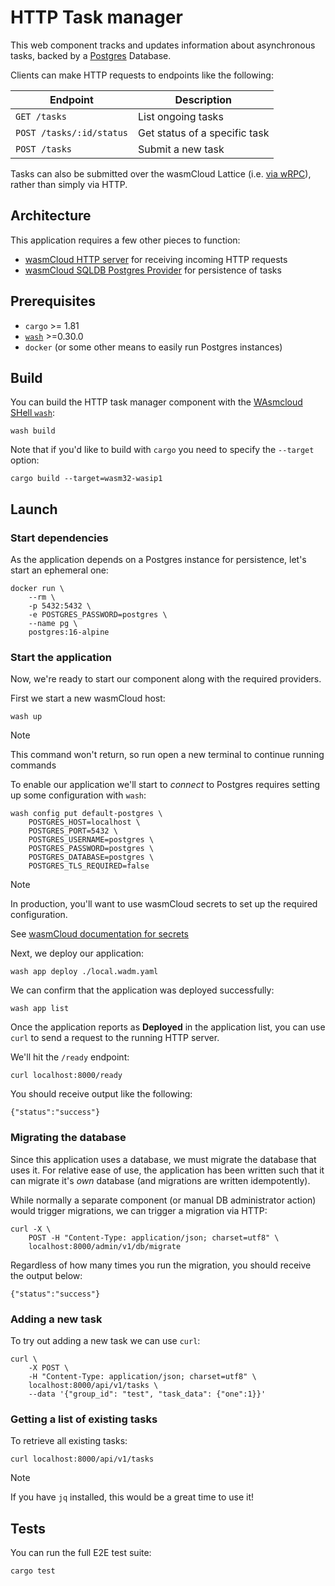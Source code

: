 # HTTP Task manager

This web component tracks and updates information about asynchronous tasks, backed by a [Postgres][postgres] Database.

Clients can make HTTP requests to endpoints like the following:

| Endpoint                 | Description                   |
|--------------------------|-------------------------------|
| `GET /tasks`             | List ongoing tasks            |
| `POST /tasks/:id/status` | Get status of a specific task |
| `POST /tasks`            | Submit a new task             |

Tasks can also be submitted over the wasmCloud Lattice (i.e. [via wRPC][wasmcloud-wrpc]), rather than simply via HTTP.

## Architecture

This application requires a few other pieces to function:

- [wasmCloud HTTP server][provider-http-server] for receiving incoming HTTP requests
- [wasmCloud SQLDB Postgres Provider][provider-sqldb-postgres] for persistence of tasks

[postgres]: https://www.postgresql.org/
[wasmcloud-wrpc]: https://wasmcloud.com/docs/reference/glossary#wrpc
[provider-http-server]: https://github.com/wasmCloud/wasmCloud/tree/main/crates/provider-http-server
[provider-sqldb-postgres]: https://github.com/wasmCloud/wasmCloud/tree/main/crates/provider-sqldb-postgres

## Prerequisites

- `cargo` >= 1.81
- [`wash`](https://wasmcloud.com/docs/installation) >=0.30.0
- `docker` (or some other means to easily run Postgres instances)


## Build

You can build the HTTP task manager component with the [WAsmcloud SHell `wash`][wash]:

```console
wash build
```

Note that if you'd like to build with `cargo` you need to specify the `--target` option:

```console
cargo build --target=wasm32-wasip1
```

[wash]: https://wasmcloud.com/docs/cli

## Launch

### Start dependencies

As the application depends on a Postgres instance for persistence, let's start an ephemeral one:

```console
docker run \
    --rm \
    -p 5432:5432 \
    -e POSTGRES_PASSWORD=postgres \
    --name pg \
    postgres:16-alpine
```

### Start the application

Now, we're ready to start our component along with the required providers.

First we start a new wasmCloud host:

```console
wash up
```

> [!NOTE]
> This command won't return, so run open a new terminal to continue running commands

To enable our application we'll start to *connect* to Postgres requires setting up some configuration with `wash`:

```console
wash config put default-postgres \
    POSTGRES_HOST=localhost \
    POSTGRES_PORT=5432 \
    POSTGRES_USERNAME=postgres \
    POSTGRES_PASSWORD=postgres \
    POSTGRES_DATABASE=postgres \
    POSTGRES_TLS_REQUIRED=false
```

> [!NOTE]
> In production, you'll want to use wasmCloud secrets to set up the required configuration.
>
> See [wasmCloud documentation for secrets][wasmcloud-secrets]

[wasmcloud-secrets]: https://wasmcloud.com/docs/concepts/secrets


Next, we deploy our application:

```console
wash app deploy ./local.wadm.yaml
```

We can confirm that the application was deployed successfully:

```console
wash app list
```

Once the application reports as **Deployed** in the application list, you can use `curl` to send a request to the running HTTP server.

We'll hit the `/ready` endpoint:

```console
curl localhost:8000/ready
```

You should receive output like the following:

```
{"status":"success"}
```

### Migrating the database

Since this application uses a database, we must migrate the database that uses it. For relative ease of use, the application has been written such that it can migrate it's *own* database (and migrations are written idempotently).

While normally a separate component (or manual DB administrator action) would trigger migrations, we can trigger a migration via HTTP:

```console
curl -X \
    POST -H "Content-Type: application/json; charset=utf8" \
    localhost:8000/admin/v1/db/migrate
```

Regardless of how many times you run the migration, you should receive the output below:

```
{"status":"success"}
```

### Adding a new task

To try out adding a new task we can use `curl`:

```console
curl \
    -X POST \
    -H "Content-Type: application/json; charset=utf8" \
    localhost:8000/api/v1/tasks \
    --data '{"group_id": "test", "task_data": {"one":1}}'
```

### Getting a list of existing tasks

To retrieve all existing tasks:

```console
curl localhost:8000/api/v1/tasks
```

> [!NOTE]
> If you have `jq` installed, this would be a great time to use it!

## Tests

You can run the full E2E test suite:

```console
cargo test
```
